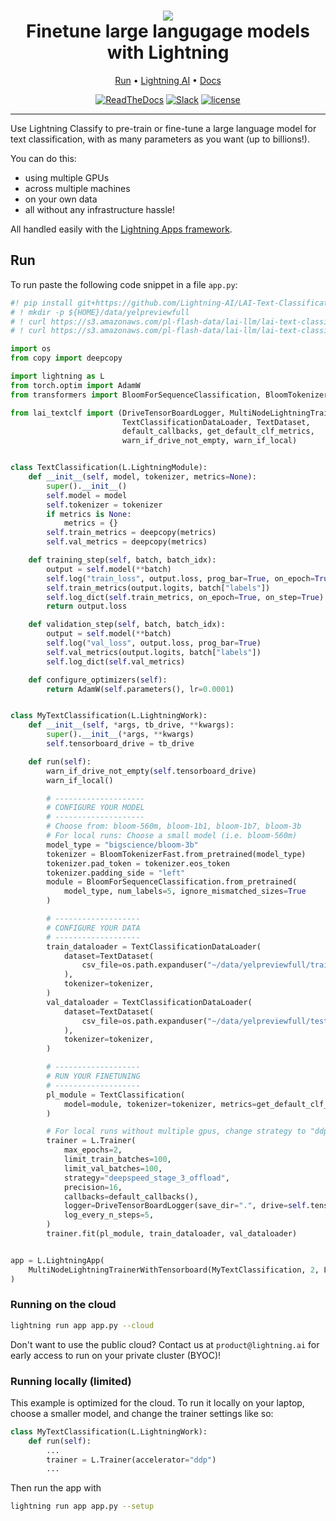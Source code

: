 <div align="center">
    <h1>
        <img src="https://lightningaidev.wpengine.com/wp-content/uploads/2022/11/Asset-54-15.png">
        <br>
        Finetune large langugage models with Lightning
        </br>
    </h1>

<div align="center">

<p align="center">
  <a href="#run">Run</a> •
  <a href="https://www.lightning.ai/">Lightning AI</a> •
  <a href="https://lightning.ai/lightning-docs/">Docs</a>
</p>

[![ReadTheDocs](https://readthedocs.org/projects/pytorch-lightning/badge/?version=stable)](https://lightning.ai/lightning-docs/)
[![Slack](https://img.shields.io/badge/slack-chat-green.svg?logo=slack)](https://www.pytorchlightning.ai/community)
[![license](https://img.shields.io/badge/License-Apache%202.0-blue.svg)](https://github.com/Lightning-AI/lightning/blob/master/LICENSE)

</div>
</div>

______________________________________________________________________

Use Lightning Classify to pre-train or fine-tune a large language model for text classification, 
with as many parameters as you want (up to billions!). 

You can do this:
* using multiple GPUs
* across multiple machines
* on your own data
* all without any infrastructure hassle! 

All handled easily with the [Lightning Apps framework](https://lightning.ai/lightning-docs/).

## Run

To run paste the following code snippet in a file `app.py`:

```python
#! pip install git+https://github.com/Lightning-AI/LAI-Text-Classification-Component
# ! mkdir -p ${HOME}/data/yelpreviewfull
# ! curl https://s3.amazonaws.com/pl-flash-data/lai-llm/lai-text-classification/datasets/Yelp/datasets/YelpReviewFull/yelp_review_full_csv/train.csv -o ${HOME}/data/yelpreviewfull/train.csv
# ! curl https://s3.amazonaws.com/pl-flash-data/lai-llm/lai-text-classification/datasets/Yelp/datasets/YelpReviewFull/yelp_review_full_csv/test.csv -o ${HOME}/data/yelpreviewfull/test.csv

import os
from copy import deepcopy

import lightning as L
from torch.optim import AdamW
from transformers import BloomForSequenceClassification, BloomTokenizerFast

from lai_textclf import (DriveTensorBoardLogger, MultiNodeLightningTrainerWithTensorboard,
                         TextClassificationDataLoader, TextDataset,
                         default_callbacks, get_default_clf_metrics,
                         warn_if_drive_not_empty, warn_if_local)


class TextClassification(L.LightningModule):
    def __init__(self, model, tokenizer, metrics=None):
        super().__init__()
        self.model = model
        self.tokenizer = tokenizer
        if metrics is None:
            metrics = {}
        self.train_metrics = deepcopy(metrics)
        self.val_metrics = deepcopy(metrics)

    def training_step(self, batch, batch_idx):
        output = self.model(**batch)
        self.log("train_loss", output.loss, prog_bar=True, on_epoch=True, on_step=True)
        self.train_metrics(output.logits, batch["labels"])
        self.log_dict(self.train_metrics, on_epoch=True, on_step=True)
        return output.loss

    def validation_step(self, batch, batch_idx):
        output = self.model(**batch)
        self.log("val_loss", output.loss, prog_bar=True)
        self.val_metrics(output.logits, batch["labels"])
        self.log_dict(self.val_metrics)

    def configure_optimizers(self):
        return AdamW(self.parameters(), lr=0.0001)


class MyTextClassification(L.LightningWork):
    def __init__(self, *args, tb_drive, **kwargs):
        super().__init__(*args, **kwargs)
        self.tensorboard_drive = tb_drive

    def run(self):
        warn_if_drive_not_empty(self.tensorboard_drive)
        warn_if_local()

        # --------------------
        # CONFIGURE YOUR MODEL
        # --------------------
        # Choose from: bloom-560m, bloom-1b1, bloom-1b7, bloom-3b
        # For local runs: Choose a small model (i.e. bloom-560m)
        model_type = "bigscience/bloom-3b"
        tokenizer = BloomTokenizerFast.from_pretrained(model_type)
        tokenizer.pad_token = tokenizer.eos_token
        tokenizer.padding_side = "left"
        module = BloomForSequenceClassification.from_pretrained(
            model_type, num_labels=5, ignore_mismatched_sizes=True
        )

        # -------------------
        # CONFIGURE YOUR DATA
        # -------------------
        train_dataloader = TextClassificationDataLoader(
            dataset=TextDataset(
                csv_file=os.path.expanduser("~/data/yelpreviewfull/train.csv")
            ),
            tokenizer=tokenizer,
        )
        val_dataloader = TextClassificationDataLoader(
            dataset=TextDataset(
                csv_file=os.path.expanduser("~/data/yelpreviewfull/test.csv")
            ),
            tokenizer=tokenizer,
        )

        # -------------------
        # RUN YOUR FINETUNING
        # -------------------
        pl_module = TextClassification(
            model=module, tokenizer=tokenizer, metrics=get_default_clf_metrics(5)
        )

        # For local runs without multiple gpus, change strategy to "ddp"
        trainer = L.Trainer(
            max_epochs=2,
            limit_train_batches=100,
            limit_val_batches=100,
            strategy="deepspeed_stage_3_offload",
            precision=16,
            callbacks=default_callbacks(),
            logger=DriveTensorBoardLogger(save_dir=".", drive=self.tensorboard_drive),
            log_every_n_steps=5,
        )
        trainer.fit(pl_module, train_dataloader, val_dataloader)


app = L.LightningApp(
    MultiNodeLightningTrainerWithTensorboard(MyTextClassification, 2, L.CloudCompute("gpu-fast-multi", disk_size=50))
)

```

### Running on the cloud

```bash
lightning run app app.py --cloud
```

Don't want to use the public cloud? Contact us at `product@lightning.ai` for early access to run on your private cluster (BYOC)!


### Running locally (limited)
This example is optimized for the cloud. To run it locally on your laptop, choose a smaller model, and change the trainer settings like so:

```python
class MyTextClassification(L.LightningWork):
    def run(self):
        ...
        trainer = L.Trainer(accelerator="ddp")
        ...
```
Then run the app with 

```bash
lightning run app app.py --setup
```

